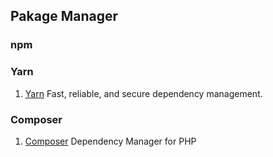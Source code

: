 ## Pakage Manager 
### npm 




### Yarn 
1. [Yarn](https://github.com/yarnpkg/yarn) Fast, reliable, and secure dependency management.


### Composer 
1. [Composer](https://github.com/composer/composer) Dependency Manager for PHP